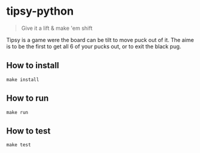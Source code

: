 # tipsy-python

> Give it a lift & make 'em shift

Tipsy is a game were the board can be tilt to move puck out of it. The aime is to be the first to get all 6 of your pucks out, or to exit the black pug.

## How to install

```
make install
```

## How to run

```
make run
```

## How to test

```
make test
```
